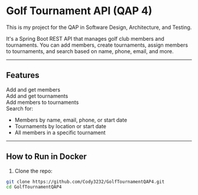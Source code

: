 # Golf Tournament API (QAP 4)

This is my project for the QAP in Software Design, Architecture, and Testing.

It's a Spring Boot REST API that manages golf club members and tournaments. You can add members, create tournaments, assign members to tournaments, and search based on name, phone, email, and more.

---

## Features

Add and get members  
Add and get tournaments  
Add members to tournaments  
Search for:
- Members by name, email, phone, or start date
- Tournaments by location or start date
- All members in a specific tournament

---

## How to Run in Docker

1. Clone the repo:
```bash
git clone https://github.com/Cody3232/GolfTournamentQAP4.git
cd GolfTournamentQAP4
